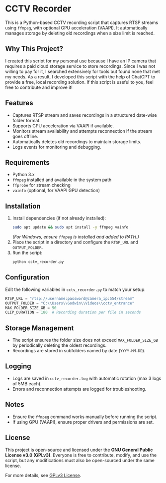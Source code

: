 # CCTV Recorder

This is a Python-based CCTV recording script that captures RTSP streams using `ffmpeg`, with optional GPU acceleration (VAAPI). It automatically manages storage by deleting old recordings when a size limit is reached.

## Why This Project?
I created this script for my personal use because I have an IP camera that requires a paid cloud storage service to store recordings. Since I was not willing to pay for it, I searched extensively for tools but found none that met my needs. As a result, I developed this script with the help of ChatGPT to provide a free, local recording solution. If this script is useful to you, feel free to contribute and improve it!

## Features
- Captures RTSP stream and saves recordings in a structured date-wise folder format.
- Supports GPU acceleration via VAAPI if available.
- Monitors stream availability and attempts reconnection if the stream goes offline.
- Automatically deletes old recordings to maintain storage limits.
- Logs events for monitoring and debugging.

## Requirements
- Python 3.x
- `ffmpeg` installed and available in the system path
- `ffprobe` for stream checking
- `vainfo` (optional, for VAAPI GPU detection)

## Installation
1. Install dependencies (if not already installed):
   ```sh
   sudo apt update && sudo apt install -y ffmpeg vainfo
   ```
   *(For Windows, ensure `ffmpeg` is installed and added to PATH.)*
2. Place the script in a directory and configure the `RTSP_URL` and `OUTPUT_FOLDER`.
3. Run the script:
   ```sh
   python cctv_recorder.py
   ```

## Configuration
Edit the following variables in `cctv_recorder.py` to match your setup:
```python
RTSP_URL = "rtsp://username:password@camera_ip:554/stream"
OUTPUT_FOLDER = "C:\\Users\\Godwin\\Videos\\cctv_entrance"
MAX_FOLDER_SIZE_GB = 50
CLIP_DURATION = 180  # Recording duration per file in seconds
```

## Storage Management
- The script ensures the folder size does not exceed `MAX_FOLDER_SIZE_GB` by periodically deleting the oldest recordings.
- Recordings are stored in subfolders named by date (`YYYY-MM-DD`).

## Logging
- Logs are saved in `cctv_recorder.log` with automatic rotation (max 3 logs of 5MB each).
- Errors and reconnection attempts are logged for troubleshooting.

## Notes
- Ensure the `ffmpeg` command works manually before running the script.
- If using GPU (VAAPI), ensure proper drivers and permissions are set.

## License
This project is open-source and licensed under the **GNU General Public License v3.0 (GPLv3)**. Everyone is free to contribute, modify, and use the script, but any modifications must also be open-sourced under the same license.

For more details, see [GPLv3 License](https://www.gnu.org/licenses/gpl-3.0.en.html).

